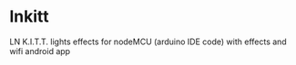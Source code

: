 # lnkitt
LN K.I.T.T. lights effects for nodeMCU (arduino IDE code) with effects and wifi android app
